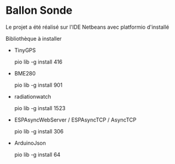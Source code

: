 ﻿# Ballon Sonde

Le projet a été réalisé sur l'IDE Netbeans avec platformio d'installé

Bibliothèque à installer
- TinyGPS

	pio lib -g install 416
- BME280

	pio lib -g install 901
- radiationwatch

	pio lib -g install 1523
- ESPAsyncWebServer / ESPAsyncTCP / AsyncTCP

    pio lib -g install 306
- ArduinoJson

	pio lib -g install 64
